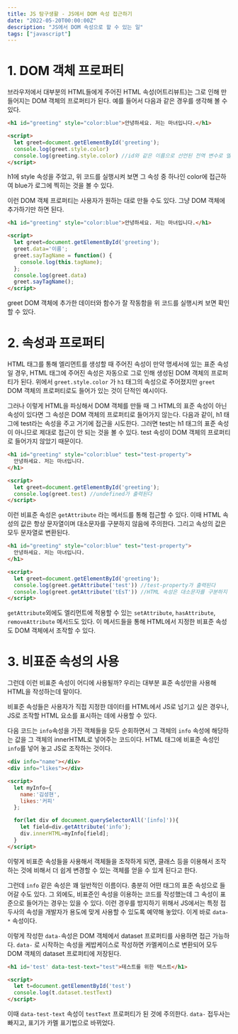 ```yaml
---
title: JS 탐구생활 - JS에서 DOM 속성 접근하기
date: "2022-05-20T00:00:00Z"
description: "JS에서 DOM 속성으로 할 수 있는 일"
tags: ["javascript"]
---
```


# 1. DOM 객체 프로퍼티

브라우저에서 대부분의 HTML들에게 주어진 HTML 속성(어트리뷰트)는 그로 인해 만들어지는 DOM 객체의 프로퍼티가 된다. 예를 들어서 다음과 같은 경우를 생각해 볼 수 있다.

```html
<h1 id="greeting" style="color:blue">안녕하세요. 저는 마녀입니다.</h1>

<script>
  let greet=document.getElementById('greeting');
  console.log(greet.style.color)
  console.log(greeting.style.color) //id와 같은 이름으로 선언된 전역 변수로 엘리먼트에 접근하는 방식
</script>
```

h1에 style 속성을 주었고, 위 코드를 실행시켜 보면 그 속성 중 하나인 color에 접근하여 blue가 로그에 찍히는 것을 볼 수 있다.

이런 DOM 객체 프로퍼티는 사용자가 원하는 대로 만들 수도 있다. 그냥 DOM 객체에 추가하기만 하면 된다.

```html
<h1 id="greeting" style="color:blue">안녕하세요. 저는 마녀입니다.</h1>

<script>
  let greet=document.getElementById('greeting');
  greet.data='이름';
  greet.sayTagName = function() {
    console.log(this.tagName);
  };
  console.log(greet.data)
  greet.sayTagName();
</script>
```

greet DOM 객체에 추가한 데이터와 함수가 잘 작동함을 위 코드를 실행시켜 보면 확인할 수 있다.

# 2. 속성과 프로퍼티

HTML 태그를 통해 엘리먼트를 생성할 때 주어진 속성이 만약 명세서에 있는 표준 속성일 경우, HTML 태그에 주어진 속성은 자동으로 그로 인해 생성된 DOM 객체의 프로퍼티가 된다. 위에서 `greet.style.color` 가 `h1` 태그의 속성으로 주어졌지만 `greet` DOM 객체의 프로퍼티로도 들어가 있는 것이 단적인 예시이다.

그러나 이렇게 HTML을 파싱해서 DOM 객체를 만들 때 그 HTML의 표준 속성이 아닌 속성이 있다면 그 속성은 DOM 객체의 프로퍼티로 들어가지 않는다. 다음과 같이, h1 태그에 test라는 속성을 주고 거기에 접근을 시도한다. 그러면 test는 h1 태그의 표준 속성이 아니므로 제대로 접근이 안 되는 것을 볼 수 있다. test 속성이 DOM 객체의 프로퍼티로 들어가지 않았기 때문이다.

```html
<h1 id="greeting" style="color:blue" test="test-property">
  안녕하세요. 저는 마녀입니다.
</h1>

<script>
  let greet=document.getElementById('greeting');
  console.log(greet.test) //undefined가 출력된다
</script>
```

이런 비표준 속성은 `getAttribute` 라는 메서드를 통해 접근할 수 있다. 이때 HTML 속성의 값은 항상 문자열이며 대소문자를 구분하지 않음에 주의한다. 그리고 속성의 값은 모두 문자열로 변환된다.

```html
<h1 id="greeting" style="color:blue" test="test-property">
  안녕하세요. 저는 마녀입니다.
</h1>

<script>
  let greet=document.getElementById('greeting');
  console.log(greet.getAttribute('test')) //test-property가 출력된다
  console.log(greet.getAttribute('tEsT')) //HTML 속성은 대소문자를 구분하지 않으므로 이렇게 접근하는 것도 가능하다
</script>
```

`getAttribute`외에도 엘리먼트에 적용할 수 있는 `setAttribute`, `hasAttribute`,  `removeAttribute` 메서드도 있다. 이 메서드들을 통해 HTML에서 지정한 비표준 속성도 DOM 객체에서 조작할 수 있다.

# 3. 비표준 속성의 사용

그런데 이런 비표준 속성이 어디에 사용될까? 우리는 대부분 표준 속성만을 사용해 HTML을 작성하는데 말이다.

비표준 속성들은 사용자가 직접 지정한 데이터를 HTML에서 JS로 넘기고 싶은 경우나, JS로 조작할 HTML 요소를 표시하는 데에 사용할 수 있다. 

다음 코드는 `info`속성을 가진 객체들을 모두 순회하면서 그 객체의 `info` 속성에 해당하는 값을 그 객체의 innerHTML로 넣어주는 코드이다. HTML 태그에 비표준 속성인 `info`를 넣어 놓고 JS로 조작하는 것이다.

```html
<div info="name"></div>
<div info="likes"></div>

<script>
  let myInfo={
    name:'김성현',
    likes:'커피'
  };

  for(let div of document.querySelectorAll('[info]')){
    let field=div.getAttribute('info');
    div.innerHTML=myInfo[field];
  }
</script>
```

이렇게 비표준 속성들을 사용해서 객체들을 조작하게 되면, 클래스 등을 이용해서 조작하는 것에 비해서 더 쉽게 변경할 수 있는 객체를 얻을 수 있게 된다고 한다.

그런데 `info` 같은 속성은 꽤 일반적인 이름이다. 충분히 어떤 태그의 표준 속성으로 들어갈 수도 있다. 그 외에도, 비표준인 속성을 이용하는 코드를 작성했는데 그 속성이 표준으로 들어가는 경우는 있을 수 있다. 이런 경우를 방지하기 위해서 JS에서는 특정 접두사의 속성을 개발자가 용도에 맞게 사용할 수 있도록 예약해 놓았다. 이게 바로 `data-*` 속성이다. 

이렇게 작성한 `data-`속성은 DOM 객체에서 dataset 프로퍼티를 사용하면 접근 가능하다. `data-` 로 시작하는 속성을 케밥케이스로 작성하면 카멜케이스로 변환되어 모두 DOM 객체의 dataset 프로퍼티에 저장된다.

```html
<h1 id='test' data-test-text="test">테스트를 위한 텍스트</h1>

<script>
  let t=document.getElementById('test')
  console.log(t.dataset.testText)
</script>
```

이때 `data-test-text` 속성이 `testText` 프로퍼티가 된 것에 주의한다. `data-` 접두사는 빠지고, 표기가 카멜 표기법으로 바뀌었다.
